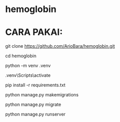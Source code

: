 # hemoglobin
# CARA PAKAI:
git clone https://github.com/ArioBara/hemoglobin.git

cd hemoglobin

python -m venv .venv

.venv\Scripts\activate

pip install -r requirements.txt

python manage.py makemigrations

python manage.py migrate

python manage.py runserver
